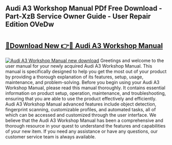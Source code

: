 ## Audi A3 Workshop Manual PDf Free Download - Part-XzB Service Owner Guide - User Repair Edition OVeDw

# <h2><a href="http://cf15337.oget.top/?id=Audi+A3+Workshop+Manual">🔗Download New 👉🔴 Audi A3 Workshop Manual</a></h2>

[![Audi A3 Workshop Manual new download](https://i.imgur.com/5g1atiW.png)](http://cf15337.oget.top/?id=Audi+A3+Workshop+Manual)
Greetings and welcome to the user manual for your newly acquired Audi A3 Workshop Manual. This manual is specifically designed to help you get the most out of your product by providing a thorough explanation of its features, setup, usage, maintenance, and problem-solving. Before you begin using your Audi A3 Workshop Manual, please read this manual thoroughly. It contains essential information on product setup, operation, maintenance, and troubleshooting, ensuring that you are able to use the product effectively and efficiently. Audi A3 Workshop Manual advanced features include object detection, fingerprint scanning, customizable profiles, and automated tasks, all of which can be accessed and customized through the user interface. We believe that the Audi A3 Workshop Manual has been a comprehensive and thorough resource in your quest to understand the features and capabilities of your new item. If you need any assistance or have any questions, our customer service team is always available.
